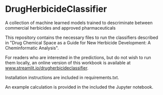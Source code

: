# DrugHerbicideClassifier
A collection of machine learned models trained to descriminate between commercial herbicides and approved pharmaceuticals

This repository contains the necessary files to run the classifiers described in "Drug Chemical Space as a Guide for New Herbicide Development: A Cheminformatic Analysis".

For readers who are interested in the predictions, but do not wish to run them locally, an online version of this workbook is available at www.streamlit.io/drugherbicideclassifier.

Installation instructions are included in requirements.txt.

An example calculation is provided in the included the Jupyter notebook.
